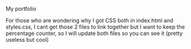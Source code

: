 My portfolio

For those who are wondering why I got CSS both in index.html and styles.css, I cant get those 2 files to link together but I want to keep the percentage counter, so I will update both files so you can see it (pretty useless but cool)
